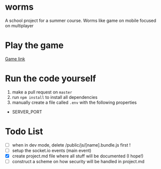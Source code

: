 # worms
A school project for a summer course. Worms like game on mobile focused on multiplayer

# Play the game
[Game link](/no-game-atm)

# Run the code yourself
1. make a pull request on `master`
2. run `npm install` to install all dependencies
3. manually create a file called `.env` with the following properties
  - SERVER_PORT

# Todo List
- [ ] when in dev mode, delete /public/js/[name].bundle.js first !
- [ ] setup the socket.io events (main event)
- [x] create project.md file where all stuff will be documented (I hope!)
- [ ] construct a scheme on how security will be handled in project.md 